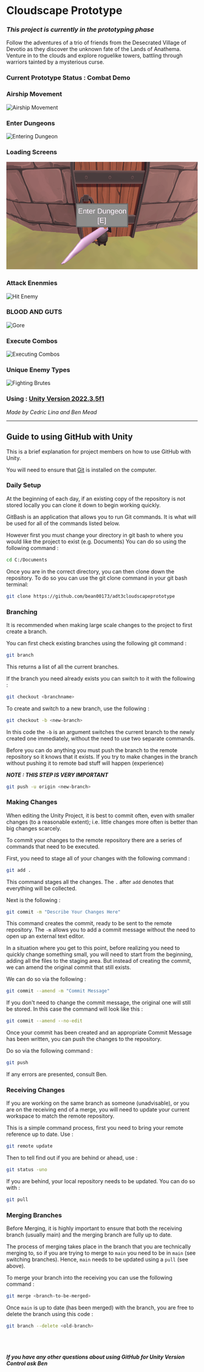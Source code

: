 # Cloudscape Prototype

### ***This project is currently in the prototyping phase***

Follow the adventures of a trio of friends from the Desecrated Village of Devotio as they discover the unknown fate of the Lands of Anathema. Venture in to the clouds and explore roguelike towers, battling through warriors tainted by a mysterious curse.

### Current Prototype Status : Combat Demo

### Airship Movement
![Airship Movement](https://github.com/bean00173/adt3cloudscapeprototype/blob/main/Assets/Presentation/Gifs/AirshipMovement.gif)
### Enter Dungeons
![Entering Dungeon](https://github.com/bean00173/adt3cloudscapeprototype/blob/main/Assets/Presentation/Gifs/EnterDungeon.gif)
### Loading Screens
![Loading Screen](https://github.com/bean00173/adt3cloudscapeprototype/blob/main/Assets/Presentation/Gifs/LoadingScreen'.gif)
### Attack Enenmies
![Hit Enemy](https://github.com/bean00173/adt3cloudscapeprototype/blob/main/Assets/Presentation/Gifs/HitEnemies.gif)
### BLOOD AND GUTS
![Gore](https://github.com/bean00173/adt3cloudscapeprototype/blob/main/Assets/Presentation/Gifs/Gore.gif)
### Execute Combos
![Executing Combos](https://github.com/bean00173/adt3cloudscapeprototype/blob/main/Assets/Presentation/Gifs/Combo.gif)
### Unique Enemy Types
![Fighting Brutes](https://github.com/bean00173/adt3cloudscapeprototype/blob/main/Assets/Presentation/Gifs/BruteFighting.gif)




### Using : [Unity Version 2022.3.5f1](https://unity.com/releases/editor/whats-new/2022.3.5)

*Made by Cedric Lina and Ben Mead*

***

## Guide to using GitHub with Unity

This is a brief explanation for project members on how to use GitHub with Unity.

You will need to ensure that [Git](https://git-scm.com/downloads) is installed on the computer.

### Daily Setup

At the beginning of each day, if an existing copy of the repository is not stored locally you can clone it down to begin working quickly.

GitBash is an application that allows you to run Git commands. It is what will be used for all of the commands listed below.

However first you must change your directory in git bash to where you would like the project to exist (e.g. Documents)
You can do so using the following command : 

```bash
cd C:/Documents
```
Once you are in the correct directory, you can then clone down the repository.
To do so you can use the git clone command in your git bash terminal:
```bash
git clone https://github.com/bean00173/adt3cloudscapeprototype
```

### Branching

It is recommended when making large scale changes to the project to first create a branch.

You can first check existing branches using the following git command :

```bash 
git branch
```
This returns a list of all the current branches.

If the branch you need already exists you can switch to it with the following :
```bash
git checkout <branchname>
```

To create and switch to a new branch, use the following : 
```bash
git checkout -b <new-branch>
```
In this code the `-b` is an argument switches the current branch to the newly created one immediately, without the need to use two separate commands.

Before you can do anything you must push the branch to the remote repository so it knows that it exists. If you try to make changes in the branch without pushing it to remote bad stuff will happen (experience)

***NOTE : THIS STEP IS VERY IMPORTANT***

```bash
git push -u origin <new-branch>
```

### Making Changes

When editing the Unity Project, it is best to commit often, even with smaller changes (to a reasonable extent); i.e. little changes more often is better than big changes scarcely.

To commit your changes to the remote repository there are a series of commands that need to be executed.

First, you need to stage all of your changes with the following command : 
```bash
git add .
```
This command stages all the changes. The `.` after `add` denotes that everything will be collected.

Next is the following :
```bash
git commit -m "Describe Your Changes Here"
```
This command creates the commit, ready to be sent to the remote repository. The `-m` allows you to add a commit message without the need to open up an external text editor.

In a situation where you get to this point, before realizing you need to quickly change something small, you will need to start from the beginning, adding all the files to the staging area. But instead of creating the commit, we can amend the original commit that still exists.

We can do so via the following :
```bash
git commit --amend -m "Commit Message"
```
If you don't need to change the commit message, the original one will still be stored. In this case the command will look like this :
```bash
git commit --amend --no-edit
```

Once your commit has been created and an appropriate Commit Message has been written, you can push the changes to the repository.

Do so via the following command :
```bash
git push
```
If any errors are presented, consult Ben.

### Receiving Changes

If you are working on the same branch as someone (unadvisable), or you are on the receiving end of a merge, you will need to update your current workspace to match the remote repository.

This is a simple command process, first you need to bring your remote reference up to date. Use :
```bash
git remote update
```
Then to tell find out if you are behind or ahead, use :
```bash
git status -uno
```
If you are behind, your local repository needs to be updated. You can do so with :
```bash
git pull
```

### Merging Branches

Before Merging, it is highly important to ensure that both the receiving branch (usually main) and the merging branch are fully up to date.

The process of merging takes place in the branch that you are technically merging to, so if you are trying to merge to `main` you need to be in `main`   (see switching branches). Hence, `main` needs to be updated using a `pull` (see above).

To merge your branch into the receiving you can use the following command :
```bash
git merge <branch-to-be-merged>
```
Once `main` is up to date (has been merged) with the branch, you are free to delete the branch using this code :
```bash
git branch --delete <old-branch>
```

\
\
\
***If you have any other questions about using GitHub for Unity Version Control ask Ben***


